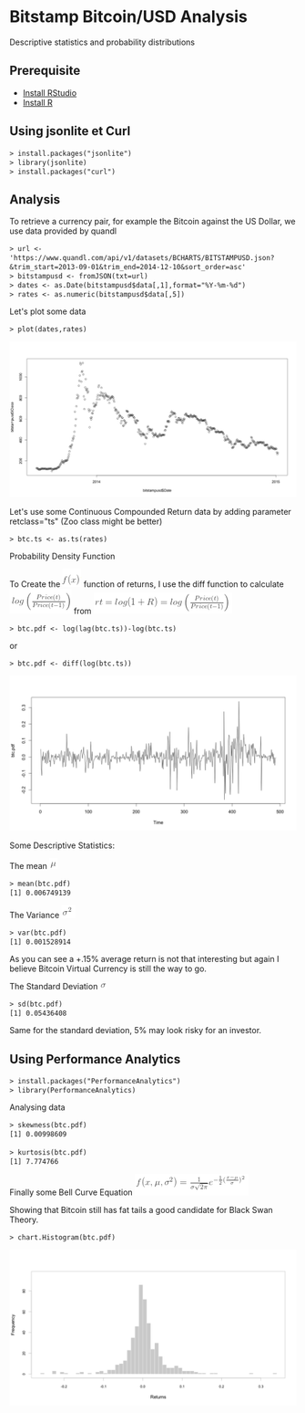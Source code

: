 


# Bitstamp Bitcoin/USD Analysis

Descriptive statistics and probability distributions  

## Prerequisite

* [Install RStudio](https://www.rstudio.com/products/rstudio/download/)
* [Install R](https://cran.r-project.org/)


## Using jsonlite et Curl

```
> install.packages("jsonlite")
> library(jsonlite)
> install.packages("curl")
```

## Analysis

To retrieve a currency pair, for example the Bitcoin against the US Dollar, we use data provided by quandl

```
> url <- 'https://www.quandl.com/api/v1/datasets/BCHARTS/BITSTAMPUSD.json?&trim_start=2013-09-01&trim_end=2014-12-10&sort_order=asc'
> bitstampusd <- fromJSON(txt=url)
> dates <- as.Date(bitstampusd$data[,1],format="%Y-%m-%d")
> rates <- as.numeric(bitstampusd$data[,5])
```

Let's plot some data

```
> plot(dates,rates)
```

![alt tag](https://github.com/CollegeBoreal/INF1069-17H/blob/master/Z.BITSTAMP/rplot.png)

Let's use some Continuous Compounded Return data by adding parameter retclass="ts" (Zoo class might be better)

```
> btc.ts <- as.ts(rates)
```

Probability Density Function

To Create the ![alt tag](https://github.com/CollegeBoreal/INF1069-17H/blob/master/Z.BITSTAMP/fx.png) function of returns, I use the diff function to calculate ![alt tag](https://github.com/CollegeBoreal/INF1069-17H/blob/master/Z.BITSTAMP/lg.png) from ![alt tag](https://github.com/CollegeBoreal/INF1069-17H/blob/master/Z.BITSTAMP/r.png)

```
> btc.pdf <- log(lag(btc.ts))-log(btc.ts)
```

or 

```
> btc.pdf <- diff(log(btc.ts))
```

![alt tag](https://github.com/CollegeBoreal/INF1069-17H/blob/master/Z.BITSTAMP/rplot01.png)

Some Descriptive Statistics:

The mean ![alt tag](https://github.com/CollegeBoreal/INF1069-17H/blob/master/Z.BITSTAMP/m.png)

```
> mean(btc.pdf)
[1] 0.006749139
```

The Variance ![alt tag](https://github.com/CollegeBoreal/INF1069-17H/blob/master/Z.BITSTAMP/s_2.png)

```
> var(btc.pdf)
[1] 0.001528914
```

As you can see a +.15% average return is not that interesting but again I believe Bitcoin Virtual Currency is still the way to go.

The Standard Deviation ![alt tag](https://github.com/CollegeBoreal/INF1069-17H/blob/master/Z.BITSTAMP/s.png)

```
> sd(btc.pdf)
[1] 0.05436408
```

Same for the standard deviation, 5% may look risky for an investor.

## Using Performance Analytics

```
> install.packages("PerformanceAnalytics")
> library(PerformanceAnalytics)
```

Analysing data  

```
> skewness(btc.pdf)
[1] 0.00998609

> kurtosis(btc.pdf)
[1] 7.774766
```

Finally some Bell Curve Equation ![alt tag](https://github.com/CollegeBoreal/INF1069-17H/blob/master/Z.BITSTAMP/bc.png)

Showing that Bitcoin still has fat tails a good candidate for Black Swan Theory.

```
> chart.Histogram(btc.pdf)
```

![alt tag](https://github.com/CollegeBoreal/INF1069-17H/blob/master/Z.BITSTAMP/rplot02.png)

